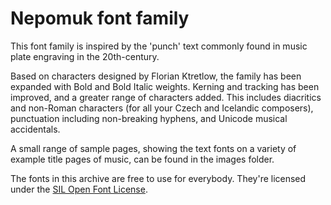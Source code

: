 # Nepomuk font family

This font family is inspired by the 'punch' text commonly found in music plate engraving in the 20th-century. 

Based on characters designed by Florian Ktretlow, the family has been expanded with Bold and Bold Italic weights. Kerning and tracking has been improved, and a greater range of characters added. This includes diacritics and non-Roman characters (for all your Czech and Icelandic composers), punctuation including non-breaking hyphens, and Unicode musical accidentals.

A small range of sample pages, showing the text fonts on a variety of example title pages of music, can be found in the images folder.

The fonts in this archive are free to use for everybody. They're licensed under the [SIL Open Font License](http://scripts.sil.org/ofl).
